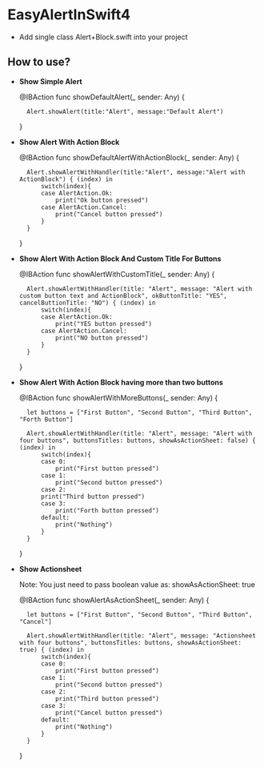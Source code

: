# EasyAlertInSwift4

- Add single class Alert+Block.swift into your project

## How to use?


- **Show Simple Alert**

    @IBAction func showDefaultAlert(_ sender: Any) {
    
        Alert.showAlert(title:"Alert", message:"Default Alert")
    }
    
    
- **Show Alert With Action Block**

    @IBAction func showDefaultAlertWithActionBlock(_ sender: Any) {
    
        Alert.showAlertWithHandler(title:"Alert", message:"Alert with ActionBlock") { (index) in
            switch(index){
            case AlertAction.Ok:
                print("Ok button pressed")
            case AlertAction.Cancel:
                print("Cancel button pressed")
            }
        }
    }
    
    
- **Show Alert With Action Block And Custom Title For Buttons**    

    @IBAction func showAlertWithCustomTitle(_ sender: Any) {
        
        Alert.showAlertWithHandler(title: "Alert", message: "Alert with custom button text and ActionBlock", okButtonTitle: "YES", cancelButtionTitle: "NO") { (index) in
            switch(index){
            case AlertAction.Ok:
                print("YES button pressed")
            case AlertAction.Cancel:
                print("NO button pressed")
            }
        }                
    }


- **Show Alert With Action Block having more than two buttons**

    @IBAction func showAlertWithMoreButtons(_ sender: Any) {
    
        let buttons = ["First Button", "Second Button", "Third Button", "Forth Button"]
                        
        Alert.showAlertWithHandler(title: "Alert", message: "Alert with four buttons", buttonsTitles: buttons, showAsActionSheet: false) { (index) in
            switch(index){
            case 0:
                print("First button pressed")
            case 1:
                print("Second button pressed")
            case 2:
            print("Third button pressed")
            case 3:
                print("Forth button pressed")
            default:
                print("Nothing")
            }
        }
    }
    
       
- **Show Actionsheet**

    Note: You just need to pass boolean value as:  showAsActionSheet: true

    @IBAction func showAlertAsActionSheet(_ sender: Any) {
    
        let buttons = ["First Button", "Second Button", "Third Button", "Cancel"]
        
        Alert.showAlertWithHandler(title: "Alert", message: "Actionsheet with four buttons", buttonsTitles: buttons, showAsActionSheet: true) { (index) in
            switch(index){
            case 0:
                print("First button pressed")
            case 1:
                print("Second button pressed")
            case 2:
                print("Third button pressed")
            case 3:
                print("Cancel button pressed")
            default:
                print("Nothing")
            }
        }
    }
